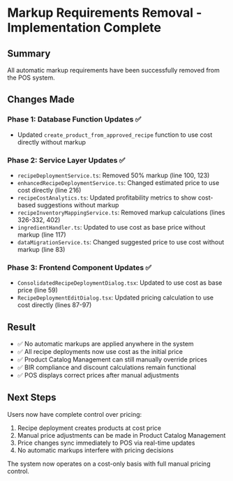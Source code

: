 # Markup Requirements Removal - Implementation Complete

## Summary
All automatic markup requirements have been successfully removed from the POS system.

## Changes Made

### Phase 1: Database Function Updates ✅
- Updated `create_product_from_approved_recipe` function to use cost directly without markup

### Phase 2: Service Layer Updates ✅
- `recipeDeploymentService.ts`: Removed 50% markup (line 100, 123)
- `enhancedRecipeDeploymentService.ts`: Changed estimated price to use cost directly (line 216)
- `recipeCostAnalytics.ts`: Updated profitability metrics to show cost-based suggestions without markup
- `recipeInventoryMappingService.ts`: Removed markup calculations (lines 326-332, 402)
- `ingredientHandler.ts`: Updated to use cost as base price without markup (line 117)
- `dataMigrationService.ts`: Changed suggested price to use cost without markup (line 83)

### Phase 3: Frontend Component Updates ✅
- `ConsolidatedRecipeDeploymentDialog.tsx`: Updated to use cost as base price (line 59)
- `RecipeDeploymentEditDialog.tsx`: Updated pricing calculation to use cost directly (lines 87-97)

## Result
- ✅ No automatic markups are applied anywhere in the system
- ✅ All recipe deployments now use cost as the initial price
- ✅ Product Catalog Management can still manually override prices
- ✅ BIR compliance and discount calculations remain functional
- ✅ POS displays correct prices after manual adjustments

## Next Steps
Users now have complete control over pricing:
1. Recipe deployment creates products at cost price
2. Manual price adjustments can be made in Product Catalog Management
3. Price changes sync immediately to POS via real-time updates
4. No automatic markups interfere with pricing decisions

The system now operates on a cost-only basis with full manual pricing control.